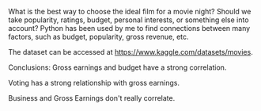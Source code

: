 What is the best way to choose the ideal film for a movie night? Should we take popularity, ratings, budget, personal interests, or something else into account? Python has been used by me to find connections between many factors, such as budget, popularity, gross revenue, etc.

The dataset can be accessed at https://www.kaggle.com/datasets/movies.



Conclusions:
Gross earnings and budget have a strong correlation.

Voting has a strong relationship with gross earnings.

Business and Gross Earnings don't really correlate.

